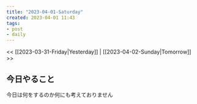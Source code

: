 ```yaml
---
title: "2023-04-01-Saturday"
created: 2023-04-01 11:43
tags:
- post
- daily
---
```


<< [[2023-03-31-Friday|Yesterday]] | [[2023-04-02-Sunday|Tomorrow]] >>

## 今日やること

今日は何をするのか何にも考えておりません